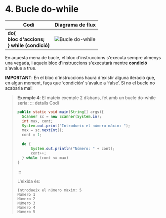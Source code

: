 # 4. Bucle do-while

|Codi| Diagrama de flux|
|----|-----------------|
|**do{ <br> bloc d'accions; <br> } while (condició)**| ![Bucle do-while](/uf4/bucle_do_while.jpg)|

En aquesta mena de bucle, el bloc d'instruccions s'executa sempre almenys una vegada, i aqueix bloc d'instruccions s'executarà mentre **condició** s'avalue a true.

**IMPORTANT**: En el bloc d'instruccions haurà d'existir alguna iteració que, en algun
moment, faça que ‘condición’ s'avalue a ‘false’. Si no el bucle no acabaria mai!

>**Exemple 4**: El mateix exemple 2 d’abans, fet amb un bucle do-while seria:
>::: details Codi
>```java
>public static void main(String[] args){
>   Scanner sc = new Scanner(System.in);
>   int max, cont;
>   System.out.print("Introdueix el número màxim: ");
>   max = sc.nextInt();
>   cont = 1;
>   
>   do {
>       System.out.println("Número: " + cont);
>       cont++;
>   } while (cont <= max)
>}
>```
>:::
>
>L'eixida és:
>
>```plaintext
>Introdueix el número màxim: 5
>Número 1
>Número 2
>Número 3
>Número 4
>Número 5
>```